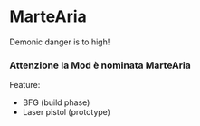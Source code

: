 # MarteAria
Demonic danger is to high! 

<h3> Attenzione la Mod è nominata MarteAria </h3>

Feature:
<ul>
  <li>BFG (build phase)</li>
  <li>Laser pistol (prototype)</li>
</ul>



